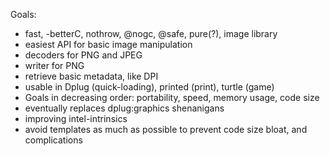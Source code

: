 
Goals:
- fast, -betterC, nothrow, @nogc, @safe, pure(?), image library
- easiest API for basic image manipulation
- decoders for PNG and JPEG
- writer for PNG
- retrieve basic metadata, like DPI
- usable in Dplug (quick-loading), printed (print), turtle (game)
- Goals in decreasing order: portability, speed, memory usage, code size
- eventually replaces dplug:graphics shenanigans
- improving intel-intrinsics
- avoid templates as much as possible to prevent code size bloat, and complications 